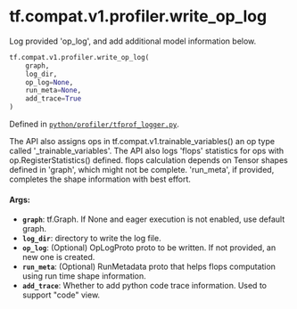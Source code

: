 <div itemscope itemtype="http://developers.google.com/ReferenceObject">
<meta itemprop="name" content="tf.compat.v1.profiler.write_op_log" />
<meta itemprop="path" content="Stable" />
</div>

# tf.compat.v1.profiler.write_op_log

Log provided 'op_log', and add additional model information below.

``` python
tf.compat.v1.profiler.write_op_log(
    graph,
    log_dir,
    op_log=None,
    run_meta=None,
    add_trace=True
)
```



Defined in [`python/profiler/tfprof_logger.py`](/code/stable/tensorflow/python/profiler/tfprof_logger.py).

<!-- Placeholder for "Used in" -->

  The API also assigns ops in tf.compat.v1.trainable_variables() an op type
  called '_trainable_variables'.
  The API also logs 'flops' statistics for ops with op.RegisterStatistics()
  defined. flops calculation depends on Tensor shapes defined in 'graph',
  which might not be complete. 'run_meta', if provided, completes the shape
  information with best effort.

#### Args:


* <b>`graph`</b>: tf.Graph. If None and eager execution is not enabled, use
    default graph.
* <b>`log_dir`</b>: directory to write the log file.
* <b>`op_log`</b>: (Optional) OpLogProto proto to be written. If not provided, an new
    one is created.
* <b>`run_meta`</b>: (Optional) RunMetadata proto that helps flops computation using
    run time shape information.
* <b>`add_trace`</b>: Whether to add python code trace information.
    Used to support "code" view.